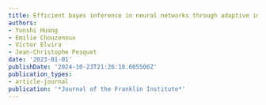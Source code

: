```yaml
---
title: Efficient bayes inference in neural networks through adaptive importance sampling
authors:
- Yunshi Huang
- Emilie Chouzenoux
- Vı́ctor Elvira
- Jean-Christophe Pesquet
date: '2023-01-01'
publishDate: '2024-10-23T21:26:18.605506Z'
publication_types:
- article-journal
publication: '*Journal of the Franklin Institute*'
---
```

